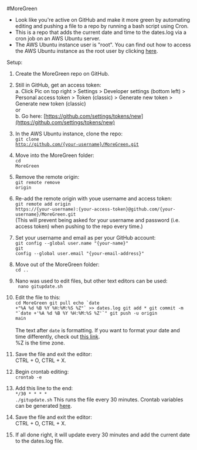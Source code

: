 #MoreGreen
* Look like you're active on GitHub and make it more green by automating editing and pushing a file to a repo by running a bash script using Cron.   
* This is a repo that adds the current date and time to the dates.log via a cron job on an AWS Ubuntu server.
* The AWS Ubuntu instance user is "root". You can find out how to access the AWS Ubuntu instance as the root user by clicking [here](https://tecadmin.net/how-to-enable-ssh-as-root-on-aws-ubuntu-instance/).

Setup:
1. Create the MoreGreen repo on GitHub.

2. Still in GitHub, get an access token:<br>
  a. Click Pic on top right > Settings > Developer settings (bottom left) > Personal access token > Token (classic) > Generate new token > Generate new token (classic)<br>
  or<br>
  b. Go here: [https://github.com/settings/tokens/new](https://github.com/settings/tokens/new)
  
3. In the AWS Ubuntu instance, clone the repo:<br>
  <code>git clone http://github.com/{your-username}/MoreGreen.git</code>
  
4. Move into the MoreGreen folder:<br> 
  <code>cd MoreGreen</code>
  
5. Remove the remote origin:<br>
  <code>git remote remove origin</code>
  
6. Re-add the remote origin with youe username and access token:<br>
  <code>git remote add origin https://{your-username):{your-access-token}@github.com/{your-username}/MoreGreen.git</code><br>
  (This will prevent being asked for your username and password (i.e. access token) when pushing to the repo every time.)
  
7. Set your username and email as per your GitHub account:<br>
  <code>git config --global user.name "{your-name}"</code><br>
  <code>git config --global user.email "{your-email-address}"</code>
 
8. Move out of the MoreGreen folder:<br>
  <code>cd .. </code>
  
9. Nano was used to edit files, but other text editors can be used:<br>
  <code> nano gitupdate.sh</code>
  
10. Edit the file to this:<br>
  <code>cd MoreGreen
        git pull
        echo \`date +"%A %d %B %Y %H:%M:%S %Z"\` >> dates.log
        git add *
        git commit -m "\`date +'%A %d %B %Y %H:%M:%S %Z'\`"
        git push -u origin main</code><br><br>
  The text after <code>date</code> is formatting. If you want to format your date and time differently, check out [this link](https://phoenixnap.com/kb/linux-date-command).<br>
  %Z is the time zone.
  
11. Save the file and exit the editor:<br>
  CTRL + O, CTRL + X.
  
12. Begin crontab editing:<br>
  <code>crontab -e</code>
  
13. Add this line to the end:<br>
  <code>*/30 * * * * ./gitupdate.sh</code>
  This runs the file every 30 minutes. Crontab variables can be generated [here](https://crontab.guru/).
  
14. Save the file and exit the editor:<br>
  CTRL + O, CTRL + X.
  
15. If all done right, it will update every 30 minutes and add the current date to the dates.log file. 
